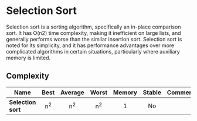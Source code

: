 # Selection Sort

Selection sort is a sorting algorithm, specifically an in-place comparison sort. It has O(n2) time complexity, making it inefficient on large lists, and generally performs worse than the similar insertion sort. Selection sort is noted for its simplicity, and it has performance advantages over more complicated algorithms in certain situations, particularly where auxiliary memory is limited.

## Complexity

| Name               |     Best      |    Average    |     Worst     | Memory | Stable | Comments |
|--------------------|:-------------:|:-------------:|:-------------:|:------:|:------:|:---------|
| **Selection sort** | n<sup>2</sup> | n<sup>2</sup> | n<sup>2</sup> |   1    |   No   |          |